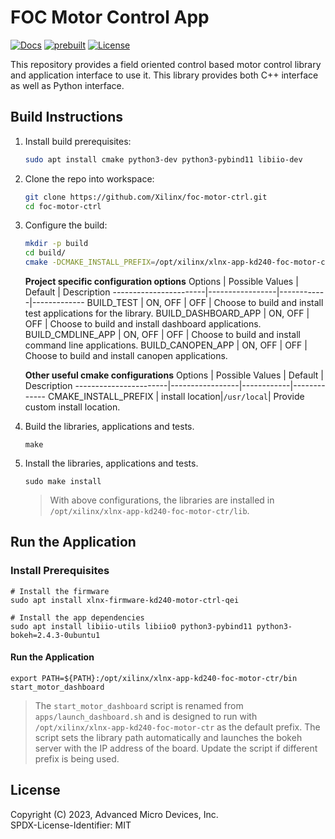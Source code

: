 # FOC Motor Control App
[![Docs](https://img.shields.io/badge/-Documention-blue)](https://xilinx.github.io/kria-apps-docs)
[![prebuilt](https://img.shields.io/badge/-Prebuilt_Images-blueviolet)](#prebuilt-images)
[![License](https://img.shields.io/badge/license-MIT-green)](./LICENSE)

This repository provides a field oriented control based motor control library and application interface to use it. This library provides both C++ interface as well as Python interface.

## Build Instructions

1. Install build prerequisites:

    ```bash
    sudo apt install cmake python3-dev python3-pybind11 libiio-dev
    ```

2. Clone the repo into workspace:

    ```bash
    git clone https://github.com/Xilinx/foc-motor-ctrl.git
    cd foc-motor-ctrl
    ```

3. Configure the build:

    ```bash
    mkdir -p build
    cd build/
    cmake -DCMAKE_INSTALL_PREFIX=/opt/xilinx/xlnx-app-kd240-foc-motor-ctrl -DBUILD_DASHBOARD_APP=ON ..
    ```

    **Project specific configuration options**
    Options                | Possible Values | Default    | Description
    -----------------------|-----------------|------------|-------------
    BUILD_TEST             | ON, OFF         | OFF        | Choose to build and install test applications for the library.
    BUILD_DASHBOARD_APP    | ON, OFF         | OFF        | Choose to build and install dashboard applications.
    BUILD_CMDLINE_APP      | ON, OFF         | OFF        | Choose to build and install command line applications.
    BUILD_CANOPEN_APP      | ON, OFF         | OFF        | Choose to build and install canopen  applications.

    **Other useful cmake configurations**
    Options                | Possible Values | Default    | Description
    -----------------------|-----------------|------------|-------------
    CMAKE_INSTALL_PREFIX   | install location|`/usr/local`| Provide custom install location.

4. Build the libraries, applications and tests.

    ```
    make
    ```

5. Install the libraries, applications and tests.

    ```
    sudo make install
    ```

    > With above configurations, the libraries are installed in `/opt/xilinx/xlnx-app-kd240-foc-motor-ctr/lib`.

## Run the Application

### Install Prerequisites

```
# Install the firmware
sudo apt install xlnx-firmware-kd240-motor-ctrl-qei

# Install the app dependencies
sudo apt install libiio-utils libiio0 python3-pybind11 python3-bokeh=2.4.3-0ubuntu1
```

#### Run the Application

```
export PATH=${PATH}:/opt/xilinx/xlnx-app-kd240-foc-motor-ctr/bin
start_motor_dashboard
```

> The `start_motor_dashboard` script is renamed from `apps/launch_dashboard.sh`
and is designed to run with `/opt/xilinx/xlnx-app-kd240-foc-motor-ctr` as the default
prefix. The script sets the library path automatically and launches the bokeh
server with the IP address of the board. Update the script if different prefix
is being used.

## License

Copyright (C) 2023, Advanced Micro Devices, Inc.\
SPDX-License-Identifier: MIT
